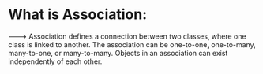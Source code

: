 # **What is Association:**
---> Association defines a connection between two classes, where one class is linked to another. The association can be one-to-one, one-to-many, many-to-one, or many-to-many. Objects in an association can exist independently of each other.
